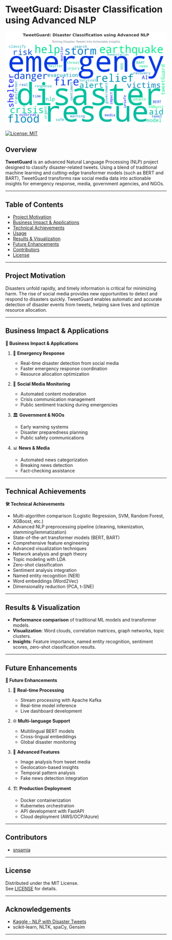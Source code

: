# TweetGuard: Disaster Classification using Advanced NLP
![TweetGuard Disaster Classification](https://github.com/snsamia/TweetGuard-Disaster-Classification-using-Advanced-NLP/raw/main/image.png)

[![License: MIT](https://img.shields.io/badge/License-MIT-yellow.svg)](LICENSE)

## Overview

**TweetGuard** is an advanced Natural Language Processing (NLP) project designed to classify disaster-related tweets. Using a blend of traditional machine learning and cutting-edge transformer models (such as BERT and BART), TweetGuard transforms raw social media data into actionable insights for emergency response, media, government agencies, and NGOs.

---

## Table of Contents

- [Project Motivation](#project-motivation)
- [Business Impact & Applications](#business-impact--applications)
- [Technical Achievements](#technical-achievements)
- [Usage](#usage)
- [Results & Visualization](#results--visualization)
- [Future Enhancements](#future-enhancements)
- [Contributors](#contributors)
- [License](#license)

---

## Project Motivation

Disasters unfold rapidly, and timely information is critical for minimizing harm. The rise of social media provides new opportunities to detect and respond to disasters quickly. TweetGuard enables automatic and accurate detection of disaster events from tweets, helping save lives and optimize resource allocation.

---

## Business Impact & Applications

**💼 Business Impact & Applications**

1. 🚨 **Emergency Response**
    - Real-time disaster detection from social media
    - Faster emergency response coordination
    - Resource allocation optimization

2. 📱 **Social Media Monitoring**
    - Automated content moderation
    - Crisis communication management
    - Public sentiment tracking during emergencies

3. 🏛️ **Government & NGOs**
    - Early warning systems
    - Disaster preparedness planning
    - Public safety communications

4. 📊 **News & Media**
    - Automated news categorization
    - Breaking news detection
    - Fact-checking assistance

---

## Technical Achievements

**🛠️ Technical Achievements**

- Multi-algorithm comparison (Logistic Regression, SVM, Random Forest, XGBoost, etc.)
- Advanced NLP preprocessing pipeline (cleaning, tokenization, stemming/lemmatization)
- State-of-the-art transformer models (BERT, BART)
- Comprehensive feature engineering
- Advanced visualization techniques
- Network analysis and graph theory
- Topic modeling with LDA
- Zero-shot classification
- Sentiment analysis integration
- Named entity recognition (NER)
- Word embeddings (Word2Vec)
- Dimensionality reduction (PCA, t-SNE)

---

## Results & Visualization

- **Performance comparison** of traditional ML models and transformer models.
- **Visualization**: Word clouds, correlation matrices, graph networks, topic clusters.
- **Insights**: Feature importance, named entity recognition, sentiment scores, zero-shot classification results.

---

## Future Enhancements

**🚀 Future Enhancements**

1. 🔄 **Real-time Processing**
    - Stream processing with Apache Kafka
    - Real-time model inference
    - Live dashboard development

2. 🌐 **Multi-language Support**
    - Multilingual BERT models
    - Cross-lingual embeddings
    - Global disaster monitoring

3. 🎯 **Advanced Features**
    - Image analysis from tweet media
    - Geolocation-based insights
    - Temporal pattern analysis
    - Fake news detection integration

4. 🏗️ **Production Deployment**
    - Docker containerization
    - Kubernetes orchestration
    - API development with FastAPI
    - Cloud deployment (AWS/GCP/Azure)

---

## Contributors

- [snsamia](https://github.com/snsamia)

---

## License

Distributed under the MIT License.  
See [LICENSE](LICENSE) for details.

---

## Acknowledgements

- [Kaggle - NLP with Disaster Tweets](https://www.kaggle.com/competitions/nlp-getting-started)
- scikit-learn, NLTK, spaCy, Gensim

---

